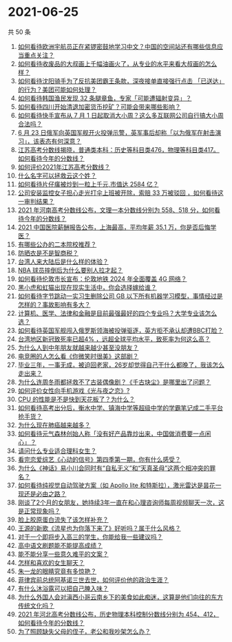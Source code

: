 # 2021-06-25

共 50 条

<!-- BEGIN -->
<!-- 最后更新时间 Fri Jun 25 2021 00:03:00 GMT+0800 (China Standard Time) -->

1. [如何看待欧洲宇航员正在紧锣密鼓地学习中文？中国的空间站还有哪些信息应当重点关注？](https://www.zhihu.com/question/466521697)
2. [如何看待收废品的大叔画上千幅油画火了，从专业的水平来看大叔画的怎么样？](https://www.zhihu.com/question/466839329)
3. [如何看待沈阳骑手为了反抗美团霸王条款，深夜接单直接强行点击
   「已送达」的行为？美团可能如何处理？](https://www.zhihu.com/question/465982752)
4. [如何看待韩国渔民发现 32 条腿章鱼，专家「可能遭辐射变异」？](https://www.zhihu.com/question/466878537)
5. [如何看待四川开始清退加密货币挖矿？可能会带来哪些影响？](https://www.zhihu.com/question/466079044)
6. [如何看待快手宣布从 7 月 1
   日起取消大小周？这么多互联网公司自行搞大小周合法吗？](https://www.zhihu.com/question/467143015)
7. [6 月 23
   日俄军向英国军舰开火投弹示警，英军事后却称「以为俄军在射击演习」，该表态有何深意？](https://www.zhihu.com/question/466882658)
8. [江苏高考分数线揭晓，普通类本科：历史等科目类476，物理等科目类417。如何看待今年的分数线？](https://www.zhihu.com/question/467115094)
9. [如何评价2021年江苏高考分数线？](https://www.zhihu.com/question/467116422)
10. [什么名字可以拯救云这个姓？](https://www.zhihu.com/question/374976506)
11. [如何看待片仔癀被炒到一粒上千元,市值达 2584 亿？](https://www.zhihu.com/question/466984445)
12. [公司安装监控女子担心走光打伞上班被开除，索赔 33 万被驳回
    ，如何看待这一审判结果？](https://www.zhihu.com/question/466782388)
13. [2021 年河南高考分数线公布，文理一本分数线分别为 558、518
    分，如何看待今年的分数线？](https://www.zhihu.com/question/466845813)
14. [2021 中国医院薪酬报告公布，上海最高，平均年薪 35.1
    万，你是否后悔学医？](https://www.zhihu.com/question/466745043)
15. [有哪些公办的二本院校推荐？](https://www.zhihu.com/question/407123693)
16. [防晒衣是不是智商税？](https://www.zhihu.com/question/398086368)
17. [台湾人来大陆后是什么样的体验？](https://www.zhihu.com/question/403879552)
18. [NBA 球员摔倒后为什么要别人拉才起？](https://www.zhihu.com/question/20245636)
19. [如何看待伦敦市长宣布：伦敦地铁 2024 年全面覆盖 4G
    网络？](https://www.zhihu.com/question/466979963)
20. [黑小虎和虹猫出现在现实生活中，你会选择嫁给谁？](https://www.zhihu.com/question/403110937)
21. [如何看待字节跳动一实习生删除公司 GB
    以下所有机器学习模型，事情经过是怎样的？事故影响有多大？](https://www.zhihu.com/question/466656197)
22. [计算机、医学、法律和金融是目前最强最好的四个专业吗？大学专业该怎么选？](https://www.zhihu.com/question/458947942)
23. [如何看待英国军舰闯入俄罗斯领海被投弹驱逐，英方拒不承认却遭BBC打脸？](https://www.zhihu.com/question/466996777)
24. [台湾地区新冠致死率已超4%
    ，远超全球平均水平，致死率为何这么高？](https://www.zhihu.com/question/466839287)
25. [为什么人到中年朋友就越来越少甚至没朋友？](https://www.zhihu.com/question/365256729)
26. [电竞圈的人怎么看《你微笑时很美》这部剧？](https://www.zhihu.com/question/466744188)
27. [毕业三年，一事无成，被迫回老家，26岁却觉得自己干什么都晚了，我该怎么走出来？](https://www.zhihu.com/question/302335564)
28. [为什么连周冬雨都拯救不了古装偶像剧？《千古玦尘》是哪里出了问题？](https://www.zhihu.com/question/465674599)
29. [如何评价女性向手机游戏《光与夜之恋》?](https://www.zhihu.com/question/464964538)
30. [CPU 的性能是不是快到天花板了？为什么？](https://www.zhihu.com/question/376567574)
31. [如何看待高考出分后，衡水中学、镇海中学等超级中学的学霸笔记成二手平台抢手货？](https://www.zhihu.com/question/467025412)
32. [为什么现在肺癌越来越多？](https://www.zhihu.com/question/454025025)
33. [如何看待元气森林创始人称「没有好产品靠炒出来，中国做消费要一点闲心」？](https://www.zhihu.com/question/467016021)
34. [请问什么专业适合理科女生？](https://www.zhihu.com/question/453285867)
35. [看完恋爱综艺《心动的信号》第四季第一期，你有什么感受？](https://www.zhihu.com/question/466811742)
36. [为什么《神话》易小川会同时有“自私无义”和“天真圣母”这两个相冲突的罪名？](https://www.zhihu.com/question/465013423)
37. [如何看待纯视觉自动驾驶方案（如 Apollo lite
    和特斯拉），激光雷达是昙花一现还是必由之路？](https://www.zhihu.com/question/466297901)
38. [刚谈了2个月的女朋友，她持续3年一直在和心理咨询师每周视频聊天一次，这是正常现象吗？](https://www.zhihu.com/question/466758235)
39. [脸上胶原蛋白流失了该怎样补充？](https://www.zhihu.com/question/325891357)
40. [王源的新歌《流星也为你落下来了》好听吗？属于什么风格？](https://www.zhihu.com/question/465486549)
41. [对于一个即将步入高三的学生，你能给我一些建议吗？](https://www.zhihu.com/question/463306680)
42. [高中语文刷题能不能提高成绩？](https://www.zhihu.com/question/37301560)
43. [能不能分享一些意久难平的文案？](https://www.zhihu.com/question/461769273)
44. [怎样和喜欢的女生聊天？](https://www.zhihu.com/question/269469147)
45. [朱一龙的眼睛究竟有多惊艳？](https://www.zhihu.com/question/288618450)
46. [菲律宾前总统阿基诺三世去世，如何评价他的政治生涯？](https://www.zhihu.com/question/467004815)
47. [有什么沐浴露可以把自己腌入味？](https://www.zhihu.com/question/48929487)
48. [为什么外国人会对滇西小哥云南乡下的美食如此痴迷，这算是他们向往的东方传统文化吗？](https://www.zhihu.com/question/466627104)
49. [2021 年河北高考分数线公布，历史物理本科控制分数线分别为
    454、412，如何看待今年的分数线？](https://www.zhihu.com/question/466845912)
50. [为了照顾缺失父母的侄子，老公和我吵架怎么办？](https://www.zhihu.com/question/466965270)

<!-- END -->
